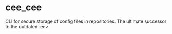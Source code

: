 # cee_cee
CLI for secure storage of config files in repositories. The ultimate successor to the outdated .env
